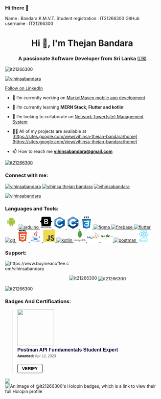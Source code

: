 ### Hi there 👋

Name : Bandara K.M.V.T.
Student registration : IT21266300
GitHub username : IT21266300




<h1 align="center">Hi 👋, I'm Thejan Bandara</h1>
<h3 align="center">A passionate Software Developer from Sri Lanka 🇱🇰</h3>

<p align="left"> <img src="https://komarev.com/ghpvc/?username=it21266300&label=Profile%20views&color=0e75b6&style=flat" alt="it21266300" /> </p>

<p align="left"> <a href="https://twitter.com/vihinsabandara" target="blank"><img src="https://img.shields.io/twitter/follow/vihinsabandara?logo=twitter&style=for-the-badge" alt="vihinsabandara" /></a> </p>

      
     
<a class="libutton" 
        href="https://www.linkedin.com/comm/mynetwork/discovery-see-all?usecase=PEOPLE_FOLLOWS&followMember=vihinsa-thejan-bandara-550b561a9" target="_blank">Follow on LinkedIn  </a>


- 🔭 I’m currently working on [MarketMaven mobile app development](https://github.com/IT21266300/MarketMaven)

- 🌱 I’m currently learning **MERN Stack, Flutter and kotlin**

- 👯 I’m looking to collaborate on [Network Tower(site) Management System](https://github.com/SLIITITP/y2_s2_wd_it_01-itp_wd_b01_g08)

- 👨‍💻 All of my projects are available at [https://sites.google.com/view/vihinsa-thejan-bandara/home](https://sites.google.com/view/vihinsa-thejan-bandara/home)

- 📫 How to reach me **vihinsabandara@gmail.com**

<p align="left"> <a href="https://github.com/ryo-ma/github-profile-trophy"><img src="https://github-profile-trophy.vercel.app/?username=it21266300" alt="it21266300" /></a> </p>


<h3 align="left">Connect with me:</h3>
<p align="left">
<a href="https://twitter.com/vihinsabandara" target="blank"><img align="center" src="https://raw.githubusercontent.com/rahuldkjain/github-profile-readme-generator/master/src/images/icons/Social/twitter.svg" alt="vihinsabandara" height="30" width="40" /></a>
<a href="https://fb.com/vihinsa thejan bandara" target="blank"><img align="center" src="https://raw.githubusercontent.com/rahuldkjain/github-profile-readme-generator/master/src/images/icons/Social/facebook.svg" alt="vihinsa thejan bandara" height="30" width="40" /></a>
<a href="https://instagram.com/vihinsabandara" target="blank"><img align="center" src="https://raw.githubusercontent.com/rahuldkjain/github-profile-readme-generator/master/src/images/icons/Social/instagram.svg" alt="vihinsabandara" height="30" width="40" /></a>
</p>
<p align="left"> <a href="https://twitter.com/vihinsabandara" target="blank"><img src="https://img.shields.io/twitter/follow/vihinsabandara?logo=twitter&style=for-the-badge" alt="vihinsabandara" /></a> </p>

<h3 align="left">Languages and Tools:</h3>
<p align="left"> <a href="https://developer.android.com" target="_blank" rel="noreferrer"> <img src="https://raw.githubusercontent.com/devicons/devicon/master/icons/android/android-original-wordmark.svg" alt="android" width="40" height="40"/> </a> <a href="https://www.arduino.cc/" target="_blank" rel="noreferrer"> <img src="https://cdn.worldvectorlogo.com/logos/arduino-1.svg" alt="arduino" width="40" height="40"/> </a> <a href="https://getbootstrap.com" target="_blank" rel="noreferrer"> <img src="https://raw.githubusercontent.com/devicons/devicon/master/icons/bootstrap/bootstrap-plain-wordmark.svg" alt="bootstrap" width="40" height="40"/> </a> <a href="https://www.cprogramming.com/" target="_blank" rel="noreferrer"> <img src="https://raw.githubusercontent.com/devicons/devicon/master/icons/c/c-original.svg" alt="c" width="40" height="40"/> </a> <a href="https://www.w3schools.com/cpp/" target="_blank" rel="noreferrer"> <img src="https://raw.githubusercontent.com/devicons/devicon/master/icons/cplusplus/cplusplus-original.svg" alt="cplusplus" width="40" height="40"/> </a> <a href="https://www.w3schools.com/css/" target="_blank" rel="noreferrer"> <img src="https://raw.githubusercontent.com/devicons/devicon/master/icons/css3/css3-original-wordmark.svg" alt="css3" width="40" height="40"/> </a> <a href="https://www.figma.com/" target="_blank" rel="noreferrer"> <img src="https://www.vectorlogo.zone/logos/figma/figma-icon.svg" alt="figma" width="40" height="40"/> </a> <a href="https://firebase.google.com/" target="_blank" rel="noreferrer"> <img src="https://www.vectorlogo.zone/logos/firebase/firebase-icon.svg" alt="firebase" width="40" height="40"/> </a> <a href="https://flutter.dev" target="_blank" rel="noreferrer"> <img src="https://www.vectorlogo.zone/logos/flutterio/flutterio-icon.svg" alt="flutter" width="40" height="40"/> </a> <a href="https://git-scm.com/" target="_blank" rel="noreferrer"> <img src="https://www.vectorlogo.zone/logos/git-scm/git-scm-icon.svg" alt="git" width="40" height="40"/> </a> <a href="https://www.w3.org/html/" target="_blank" rel="noreferrer"> <img src="https://raw.githubusercontent.com/devicons/devicon/master/icons/html5/html5-original-wordmark.svg" alt="html5" width="40" height="40"/> </a> <a href="https://www.java.com" target="_blank" rel="noreferrer"> <img src="https://raw.githubusercontent.com/devicons/devicon/master/icons/java/java-original.svg" alt="java" width="40" height="40"/> </a> <a href="https://developer.mozilla.org/en-US/docs/Web/JavaScript" target="_blank" rel="noreferrer"> <img src="https://raw.githubusercontent.com/devicons/devicon/master/icons/javascript/javascript-original.svg" alt="javascript" width="40" height="40"/> </a> <a href="https://kotlinlang.org" target="_blank" rel="noreferrer"> <img src="https://www.vectorlogo.zone/logos/kotlinlang/kotlinlang-icon.svg" alt="kotlin" width="40" height="40"/> </a> <a href="https://www.mongodb.com/" target="_blank" rel="noreferrer"> <img src="https://raw.githubusercontent.com/devicons/devicon/master/icons/mongodb/mongodb-original-wordmark.svg" alt="mongodb" width="40" height="40"/> </a> <a href="https://www.mysql.com/" target="_blank" rel="noreferrer"> <img src="https://raw.githubusercontent.com/devicons/devicon/master/icons/mysql/mysql-original-wordmark.svg" alt="mysql" width="40" height="40"/> </a> <a href="https://nodejs.org" target="_blank" rel="noreferrer"> <img src="https://raw.githubusercontent.com/devicons/devicon/master/icons/nodejs/nodejs-original-wordmark.svg" alt="nodejs" width="40" height="40"/> </a> <a href="https://postman.com" target="_blank" rel="noreferrer"> <img src="https://www.vectorlogo.zone/logos/getpostman/getpostman-icon.svg" alt="postman" width="40" height="40"/> </a> <a href="https://reactjs.org/" target="_blank" rel="noreferrer"> <img src="https://raw.githubusercontent.com/devicons/devicon/master/icons/react/react-original-wordmark.svg" alt="react" width="40" height="40"/> </a> </p>

<h3 align="left">Support:</h3>
<p><a href="https://www.buymeacoffee.com/vihinsabandara"> <img align="left" src="https://cdn.buymeacoffee.com/buttons/v2/default-yellow.png" height="50" width="210" alt="https://www.buymeacoffee.com/vihinsabandara" /></a></p><br><br>

<p><img align="left" src="https://github-readme-stats.vercel.app/api/top-langs?username=it21266300&show_icons=true&locale=en&layout=compact" alt="it21266300" /></p>

<p>&nbsp;<img align="center" src="https://github-readme-stats.vercel.app/api?username=it21266300&show_icons=true&locale=en" alt="it21266300" /></p>

<p><img align="center" src="https://github-readme-streak-stats.herokuapp.com/?user=it21266300&" alt="it21266300" /></p>

<h3 align="left">Badges And Certifications:</h3>
<blockquote class="badgr-badge" style="font-family: Helvetica, Roboto, &quot;Segoe UI&quot;, Calibri, sans-serif;"><a href="https://api.badgr.io/public/assertions/0SsKpdE3RFOrhUX825Caug?identity__email=it21266300%40my.sliit.lk"><img width="120px" height="120px" src="https://api.badgr.io/public/assertions/0SsKpdE3RFOrhUX825Caug/image"></a><p class="badgr-badge-name" style="hyphens: auto; overflow-wrap: break-word; word-wrap: break-word; margin: 0; font-size: 16px; font-weight: 600; font-style: normal; font-stretch: normal; line-height: 1.25; letter-spacing: normal; text-align: left; color: #05012c;">Postman API Fundamentals Student Expert</p><p class="badgr-badge-date" style="margin: 0; font-size: 12px; font-style: normal; font-stretch: normal; line-height: 1.67; letter-spacing: normal; text-align: left; color: #555555;"><strong style="font-size: 12px; font-weight: bold; font-style: normal; font-stretch: normal; line-height: 1.67; letter-spacing: normal; text-align: left; color: #000;">Awarded: </strong>Apr 12, 2023</p><p style="margin: 16px 0; padding: 0;"><a class="badgr-badge-verify" target="_blank" href="https://badgecheck.io?url=https%3A%2F%2Fapi.badgr.io%2Fpublic%2Fassertions%2F0SsKpdE3RFOrhUX825Caug%3Fidentity__email%3Dit21266300%2540my.sliit.lk&amp;identity__email=it21266300%40my.sliit.lk" style="box-sizing: content-box; display: flex; align-items: center; justify-content: center; margin: 0; font-size:14px; font-weight: bold; width: 48px; height: 16px; border-radius: 4px; border: solid 1px black; text-decoration: none; padding: 6px 16px; margin: 16px 0; color: black;">VERIFY</a></p> </blockquote>
<p><img align="center" src="[https://github-readme-streak-stats.herokuapp.com/?user=it21266300](https://holopin.me/it21266300) /></p>

[![An image of @it21266300's Holopin badges, which is a link to view their full Holopin profile](https://holopin.me/it21266300)](https://holopin.io/@it21266300)


<!--
**IT21266300/IT21266300** is a ✨ _special_ ✨ repository because its `README.md` (this file) appears on your GitHub profile.

Here are some ideas to get you started:

- 🔭 I’m currently working on ...
- 🌱 I’m currently learning MERN Stack.
- 👯 I’m looking to collaborate on ...
- 🤔 I’m looking for help with ...
- 💬 Ask me about ...
- 📫 How to reach me: ...
- 😄 Pronouns: ...
- ⚡ Fun fact: ...
-->
